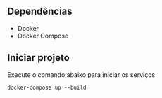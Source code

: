 ## Dependências

- Docker
- Docker Compose
## Iniciar projeto

Execute o comando abaixo para iniciar os serviços

```console
docker-compose up --build
```
